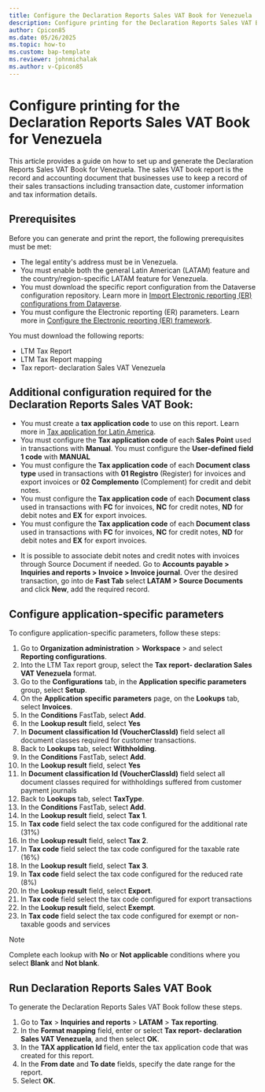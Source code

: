 ```yaml
---
title: Configure the Declaration Reports Sales VAT Book for Venezuela
description: Configure printing for the Declaration Reports Sales VAT Book for Venezuela
author: Cpicon85
ms.date: 05/26/2025
ms.topic: how-to
ms.custom: bap-template
ms.reviewer: johnmichalak
ms.author: v-Cpicon85
---
```


# Configure printing for the Declaration Reports Sales VAT Book for Venezuela

This article provides a guide on how to set up and generate the Declaration Reports Sales VAT Book for Venezuela.
The sales VAT book report is the record and accounting document that businesses use to keep a record of their sales transactions including transaction date, customer information and tax information details.

## Prerequisites
Before you can generate and print the report, the following prerequisites must be met:
* The legal entity's address must be in Venezuela.
* You must enable both the general Latin American (LATAM) feature and the country/region-specific LATAM feature for Venezuela.
* You must download the specific report configuration from the Dataverse configuration repository. 
Learn more in [Import Electronic reporting (ER) configurations from Dataverse]( gsw-import-er-config-dataverse.mp).
* You must configure the Electronic reporting (ER) parameters. Learn more in [Configure the Electronic reporting (ER) framework](electronic-reporting-er-configure-parameters.md).

You must download the following reports:
* LTM Tax Report
* LTM Tax Report mapping
* Tax report- declaration Sales VAT Venezuela

## Additional configuration required for the Declaration Reports Sales VAT Book:
- You must create a **tax application code** to use on this report. Learn more in [Tax application for Latin America](ltm-core-tax-application.md).
- You must configure the **Tax application code** of each **Sales Point** used in transactions with **Manual**. You must configure the **User-defined field 1 code** with **MANUAL**
- You must configure the **Tax application code** of each **Document class type** used in transactions with **01 Registro** (Register) for invoices and export invoices or **02 Complemento** (Complement) for credit and debit notes.
- You must configure the **Tax application code** of each **Document class** used in transactions with **FC** for invoices, **NC** for credit notes, **ND** for debit notes and **EX** for export invoices.
- You must configure the **Tax application code** of each **Document class** used in transactions with **FC** for invoices, **NC** for credit notes, **ND** for debit notes and **EX** for export invoices.
* It is possible to associate debit notes and credit notes with invoices through Source Document if needed. Go to **Accounts payable > Inquiries and reports > Invoice > Invoice journal**. Over the desired transaction, go into de **Fast Tab** select **LATAM > Source Documents** and click **New**, add the required record.


## Configure application-specific parameters
To configure application-specific parameters, follow these steps:
1. Go to **Organization administration** > **Workspace** > and select **Reporting configurations**.
1. Into the LTM Tax report group, select the **Tax report- declaration Sales VAT Venezuela** format.
1. Go to the **Configurations** tab, in the **Application specific parameters** group, select **Setup**.
1. On the **Application specific parameters** page, on the **Lookups** tab, select **Invoices**.
1. In the **Conditions** FastTab, select **Add**.
1. In the **Lookup result** field, select **Yes**
1. In **Document classification Id (VoucherClassId)** field select all document classes required for customer transactions.
1. Back to **Lookups** tab, select **Withholding**.
1. In the **Conditions** FastTab, select **Add**.
1. In the **Lookup result** field, select **Yes**
1. In **Document classification Id (VoucherClassId)** field select all document classes required for withholdings suffered from customer payment journals
1. Back to **Lookups** tab, select **TaxType**.
1. In the **Conditions** FastTab, select **Add**.
1. In the **Lookup result** field, select **Tax 1**.
1. In **Tax code** field select the tax code configured for the additional rate (31%)
1. In the **Lookup result** field, select **Tax 2**.
1. In **Tax code** field select the tax code configured for the taxable rate (16%)
1. In the **Lookup result** field, select **Tax 3**.
1. In **Tax code** field select the tax code configured for the reduced rate (8%)
1. In the **Lookup result** field, select **Export**.
1. In **Tax code** field select the tax code configured for export transactions
1. In the **Lookup result** field, select **Exempt**.
1. In **Tax code** field select the tax code configured for exempt or non-taxable goods and services
> [!NOTE]
>Complete each lookup with **No** or **Not applicable** conditions where you select **Blank** and **Not blank**.

## Run Declaration Reports Sales VAT Book

To generate the Declaration Reports Sales VAT Book follow these steps.
1. Go to **Tax** \> **Inquiries and reports** \> **LATAM** \> **Tax reporting**.
2. In the **Format mapping** field, enter or select **Tax report- declaration Sales VAT Venezuela**, and then select **OK**.
3.  In the **TAX application Id** field, enter the tax application code that was created for this report.
4. In the **From date** and **To date** fields, specify the date range for the report.
5. Select **OK**.
